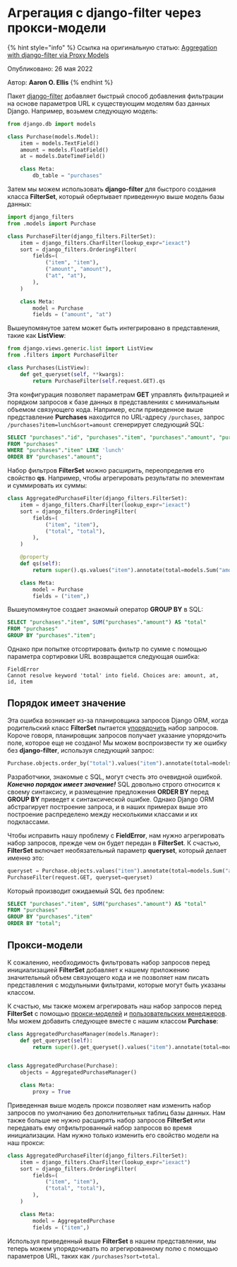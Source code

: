 # Агрегация с django-filter через прокси-модели

{% hint style="info" %}
Ссылка на оригинальную статью: [Aggregation with django-filter via Proxy Models](https://www.aaronoellis.com/articles/aggregation-with-django-filter-via-proxy-models)

Опубликовано: 26 мая 2022

Автор: **Aaron O. Ellis**
{% endhint %}

Пакет [django-filter](https://django-filter.readthedocs.io/en/main/index.html) добавляет быстрый способ добавления фильтрации на основе параметров URL к существующим моделям баз данных Django. Например, возьмем следующую модель:

```python
from django.db import models

class Purchase(models.Model):
    item = models.TextField()
    amount = models.FloatField()
    at = models.DateTimeField()

    class Meta:
        db_table = "purchases"
```

Затем мы можем использовать **django-filter** для быстрого создания класса **FilterSet**, который обертывает приведенную выше модель базы данных:

```python
import django_filters
from .models import Purchase

class PurchaseFilter(django_filters.FilterSet):
    item = django_filters.CharFilter(lookup_expr="iexact")
    sort = django_filters.OrderingFilter(
        fields=(
            ("item", "item"),
            ("amount", "amount"),
            ("at", "at"),
        ),
    )

    class Meta:
        model = Purchase
        fields = ("amount", "at")
```

Вышеупомянутое затем может быть интегрировано в представления, такие как **ListView**:

```python
from django.views.generic.list import ListView
from .filters import PurchaseFilter

class Purchases(ListView):
    def get_queryset(self, **kwargs):
        return PurchaseFilter(self.request.GET).qs
```

Эта конфигурация позволяет параметрам **GET** управлять фильтрацией и порядком запросов к базе данных в представлениях с минимальным объемом связующего кода. Например, если приведенное выше представление **Purchases** находится по URL-адресу `/purchases`, запрос `/purchases?item=lunch&sort=amount` сгенерирует следующий SQL:

```sql
SELECT "purchases"."id", "purchases"."item", "purchases"."amount", "purchases"."at"
FROM "purchases"
WHERE "purchases"."item" LIKE 'lunch'
ORDER BY "purchases"."amount";
```

Набор фильтров **FilterSet** можно расширить, переопределив его свойство **qs**. Например, чтобы агрегировать результаты по элементам и суммировать их суммы:

```python
class AggregatedPurchaseFilter(django_filters.FilterSet):
    item = django_filters.CharFilter(lookup_expr="iexact")
    sort = django_filters.OrderingFilter(
        fields=(
            ("item", "item"),
            ("total", "total"),
        ),
    )

    @property
    def qs(self):
        return super().qs.values("item").annotate(total=models.Sum("amount"))

    class Meta:
        model = Purchase
        fields = ("item",)
```

Вышеупомянутое создает знакомый оператор **GROUP BY** в SQL:

```sql
SELECT "purchases"."item", SUM("purchases"."amount") AS "total"
FROM "purchases"
GROUP BY "purchases"."item";
```

Однако при попытке отсортировать фильтр по сумме с помощью параметра сортировки URL возвращается следующая ошибка:

```
FieldError
Cannot resolve keyword 'total' into field. Choices are: amount, at, id, item
```

## Порядок имеет значение

Эта ошибка возникает из-за планировщика запросов Django ORM, когда родительский класс **FilterSet** пытается [упорядочить](https://github.com/django/django/blob/73b4f3f9b3c2c64482c8a1174b3c5ab208d11279/django/db/models/sql/query.py#L2145) набор запросов. Короче говоря, планировщик запросов получает указание упорядочить поле, которое еще не создано! Мы можем воспроизвести ту же ошибку без **django-filter**, используя следующий запрос:

```python
Purchase.objects.order_by("total").values("item").annotate(total=models.Sum("amount"))
```

Разработчики, знакомые с SQL, могут счесть это очевидной ошибкой. _**Конечно порядок имеет значение!**_ SQL довольно строго относится к своему синтаксису, и размещение предложения **ORDER BY** перед **GROUP BY** приведет к синтаксической ошибке. Однако Django ORM абстрагирует построение запроса, и в наших примерах выше это построение распределено между несколькими классами и их подклассами.

Чтобы исправить нашу проблему с **FieldError**, нам нужно агрегировать набор запросов, прежде чем он будет передан в **FilterSet**. К счастью, **FilterSet** включает необязательный параметр **queryset**, который делает именно это:

```python
queryset = Purchase.objects.values("item").annotate(total=models.Sum("amount"))
PurchaseFilter(request.GET, queryset=queryset)
```

Который производит ожидаемый SQL без проблем:

```sql
SELECT "purchases"."item", SUM("purchases"."amount") AS "total"
FROM "purchases"
GROUP BY "purchases"."item"
ORDER BY "total";
```

## Прокси-модели

К сожалению, необходимость фильтровать набор запросов перед инициализацией **FilterSet** добавляет к нашему приложению значительный объем связующего кода и не позволяет нам писать представления с модульными фильтрами, которые могут быть указаны классом.

К счастью, мы также можем агрегировать наш набор запросов перед **FilterSet** с помощью [прокси-моделей](https://docs.djangoproject.com/en/4.0/topics/db/models/#proxy-models) и [пользовательских менеджеров](https://docs.djangoproject.com/en/4.0/topics/db/managers/#custom-managers). Мы можем добавить следующее вместе с нашим классом **Purchase**:

```python
class AggregatedPurchaseManager(models.Manager):
    def get_queryset(self):
        return super().get_queryset().values("item").annotate(total=models.Sum("amount"))


class AggregatedPurchase(Purchase):
    objects = AggregatedPurchaseManager()

    class Meta:
        proxy = True
```

Приведенная выше модель прокси позволяет нам изменить набор запросов по умолчанию без дополнительных таблиц базы данных. Нам также больше не нужно расширять набор запросов **FilterSet** или передавать ему отфильтрованный набор запросов во время инициализации. Нам нужно только изменить его свойство модели на наш прокси:

```python
class AggregatedPurchaseFilter(django_filters.FilterSet):
    item = django_filters.CharFilter(lookup_expr="iexact")
    sort = django_filters.OrderingFilter(
        fields=(
            ("item", "item"),
            ("total", "total"),
        ),
    )

    class Meta:
        model = AggregatedPurchase
        fields = ("item",)
```

Используя приведенный выше **FilterSet** в нашем представлении, мы теперь можем упорядочивать по агрегированному полю с помощью параметров URL, таких как `/purchases?sort=total`.
